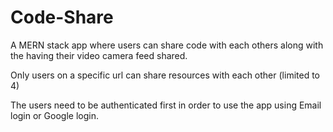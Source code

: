 # Code-Share

A MERN stack app where users can share code with each others along with the having their video camera feed shared.

Only users on a specific url can share resources with each other (limited to 4)

The users need to be authenticated first in order to use the app using Email login or Google login.

